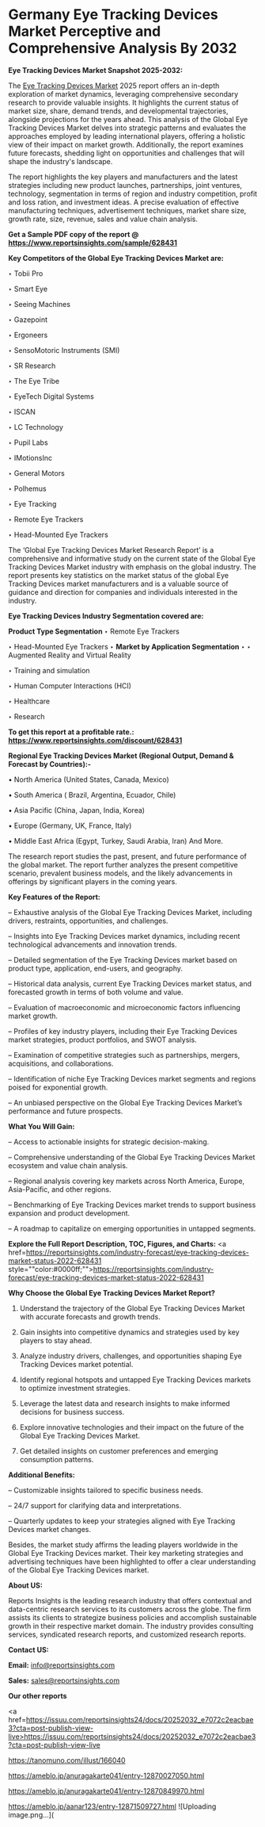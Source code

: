 # Germany Eye Tracking Devices Market Perceptive and Comprehensive Analysis By 2032

<strong>Eye Tracking Devices Market Snapshot 2025-2032:</strong>

The <a href=https://www.reportsinsights.com/sample/628431>Eye Tracking Devices Market</a> 2025 report offers an in-depth exploration of market dynamics, leveraging comprehensive secondary research to provide valuable insights. It highlights the current status of market size, share, demand trends, and developmental trajectories, alongside projections for the years ahead. This analysis of the Global Eye Tracking Devices Market delves into strategic patterns and evaluates the approaches employed by leading international players, offering a holistic view of their impact on market growth. Additionally, the report examines future forecasts, shedding light on opportunities and challenges that will shape the industry's landscape.

The report highlights the key players and manufacturers and the latest strategies including new product launches, partnerships, joint ventures, technology, segmentation in terms of region and industry competition, profit and loss ration, and investment ideas. A precise evaluation of effective manufacturing techniques, advertisement techniques, market share size, growth rate, size, revenue, sales and value chain analysis.

<strong>Get a Sample PDF copy of the report @ <a href=https://www.reportsinsights.com/sample/628431 style=color:#0000ff;>https://www.reportsinsights.com/sample/628431</a></strong>

<strong>Key Competitors of the Global Eye Tracking Devices Market are:</strong>

‣ Tobii Pro

‣ Smart Eye

‣ Seeing Machines

‣ Gazepoint

‣ Ergoneers

‣ SensoMotoric Instruments (SMI)

‣ SR Research

‣ The Eye Tribe

‣ EyeTech Digital Systems

‣ ISCAN

‣ LC Technology

‣ Pupil Labs

‣ IMotionsInc

‣ General Motors

‣ Polhemus

‣ Eye Tracking

‣ Remote Eye Trackers

‣ Head-Mounted Eye Trackers

The ‘Global Eye Tracking Devices Market Research Report’ is a comprehensive and informative study on the current state of the Global Eye Tracking Devices Market industry with emphasis on the global industry. The report presents key statistics on the market status of the global Eye Tracking Devices market manufacturers and is a valuable source of guidance and direction for companies and individuals interested in the industry.

<strong>Eye Tracking Devices Industry Segmentation covered are:</strong>

<strong>Product Type Segmentation</strong>
‣
Remote Eye Trackers

‣ Head-Mounted Eye Trackers
‣ 
<strong>Market by Application Segmentation</strong>
‣
‣  Augmented Reality and Virtual Reality

‣ Training and simulation

‣ Human Computer Interactions (HCI)

‣ Healthcare

‣ Research

<strong>To get this report at a profitable rate.: <a href=https://www.reportsinsights.com/discount/628431 style=color:#0000ff;>https://www.reportsinsights.com/discount/628431</a></strong>

<strong>Regional Eye Tracking Devices Market (Regional Output, Demand &amp; Forecast by Countries):-</strong>

• North America (United States, Canada, Mexico)

• South America ( Brazil, Argentina, Ecuador, Chile)

• Asia Pacific (China, Japan, India, Korea)

• Europe (Germany, UK, France, Italy)

• Middle East Africa (Egypt, Turkey, Saudi Arabia, Iran) And More.

The research report studies the past, present, and future performance of the global market. The report further analyzes the present competitive scenario, prevalent business models, and the likely advancements in offerings by significant players in the coming years.

<strong>Key Features of the Report:</strong>

– Exhaustive analysis of the Global Eye Tracking Devices Market, including drivers, restraints, opportunities, and challenges.

– Insights into Eye Tracking Devices market dynamics, including recent technological advancements and innovation trends.

– Detailed segmentation of the Eye Tracking Devices market based on product type, application, end-users, and geography.

– Historical data analysis, current Eye Tracking Devices market status, and forecasted growth in terms of both volume and value.

– Evaluation of macroeconomic and microeconomic factors influencing market growth.

– Profiles of key industry players, including their Eye Tracking Devices market strategies, product portfolios, and SWOT analysis.

– Examination of competitive strategies such as partnerships, mergers, acquisitions, and collaborations.

– Identification of niche Eye Tracking Devices market segments and regions poised for exponential growth.

– An unbiased perspective on the Global Eye Tracking Devices Market’s performance and future prospects.

<strong>What You Will Gain:</strong>

– Access to actionable insights for strategic decision-making.

– Comprehensive understanding of the Global Eye Tracking Devices Market ecosystem and value chain analysis.

– Regional analysis covering key markets across North America, Europe, Asia-Pacific, and other regions.

– Benchmarking of Eye Tracking Devices market trends to support business expansion and product development.

– A roadmap to capitalize on emerging opportunities in untapped segments.

<strong>Explore the Full Report Description, TOC, Figures, and Charts:</strong>
<a href=https://reportsinsights.com/industry-forecast/eye-tracking-devices-market-status-2022-628431 style=""color:#0000ff;"">https://reportsinsights.com/industry-forecast/eye-tracking-devices-market-status-2022-628431</a>

<strong>Why Choose the Global Eye Tracking Devices Market Report?</strong>

1. Understand the trajectory of the Global Eye Tracking Devices Market with accurate forecasts and growth trends.

2. Gain insights into competitive dynamics and strategies used by key players to stay ahead.

3. Analyze industry drivers, challenges, and opportunities shaping Eye Tracking Devices market potential.

4. Identify regional hotspots and untapped Eye Tracking Devices markets to optimize investment strategies.

5. Leverage the latest data and research insights to make informed decisions for business success.

6. Explore innovative technologies and their impact on the future of the Global Eye Tracking Devices Market.

7. Get detailed insights on customer preferences and emerging consumption patterns.

<strong>Additional Benefits:</strong>

– Customizable insights tailored to specific business needs.

– 24/7 support for clarifying data and interpretations.

– Quarterly updates to keep your strategies aligned with Eye Tracking Devices market changes.

Besides, the market study affirms the leading players worldwide in the Global Eye Tracking Devices market. Their key marketing strategies and advertising techniques have been highlighted to offer a clear understanding of the Global Eye Tracking Devices market.

<strong><strong>About US</strong>:</strong>

Reports Insights is the leading research industry that offers contextual and data-centric research services to its customers across the globe. The firm assists its clients to strategize business policies and accomplish sustainable growth in their respective market domain. The industry provides consulting services, syndicated research reports, and customized research reports.

<strong>Contact US:</strong>

<p class=><b>Email:</b> <a href=mailto:info@reportsinsights.com>info@reportsinsights.com</a></p>
<p class=><b>Sales:</b> <a href=mailto:sales@reportsinsights.com>sales@reportsinsights.com</a></p>

<strong>Our other reports</strong>

<a href=https://issuu.com/reportsinsights24/docs/20252032_e7072c2eacbae3?cta=post-publish-view-live>https://issuu.com/reportsinsights24/docs/20252032_e7072c2eacbae3?cta=post-publish-view-live</a>

<a href=https://tanomuno.com/illust/166040>https://tanomuno.com/illust/166040</a>

<a href=https://ameblo.jp/anuragakarte041/entry-12870027050.html>https://ameblo.jp/anuragakarte041/entry-12870027050.html</a>

<a href=https://ameblo.jp/anuragakarte041/entry-12870849970.html>https://ameblo.jp/anuragakarte041/entry-12870849970.html</a>

<a href=https://ameblo.jp/aanar123/entry-12871509727.html>https://ameblo.jp/aanar123/entry-12871509727.html</a>
![Uploading image.png…](
